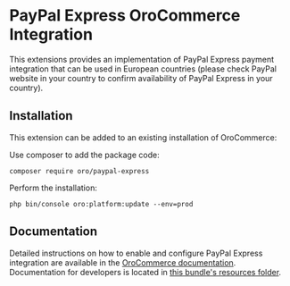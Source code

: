 # PayPal Express OroCommerce Integration

This extensions provides an implementation of PayPal Express payment integration that can be used in European countries (please check PayPal website in your country to confirm availability of PayPal Express in your country).

## Installation

This extension can be added to an existing installation of OroCommerce:

Use composer to add the package code:

```
composer require oro/paypal-express
```

Perform the installation:

```
php bin/console oro:platform:update --env=prod
```

## Documentation

Detailed instructions on how to enable and configure PayPal Express integration are available in the [OroCommerce documentation](https://oroinc.com/orocommerce/doc/current/configuration-guide/payment/payment-methods/paypal-express).
Documentation for developers is located in [this bundle's resources folder](./Resources/doc/index.md).
